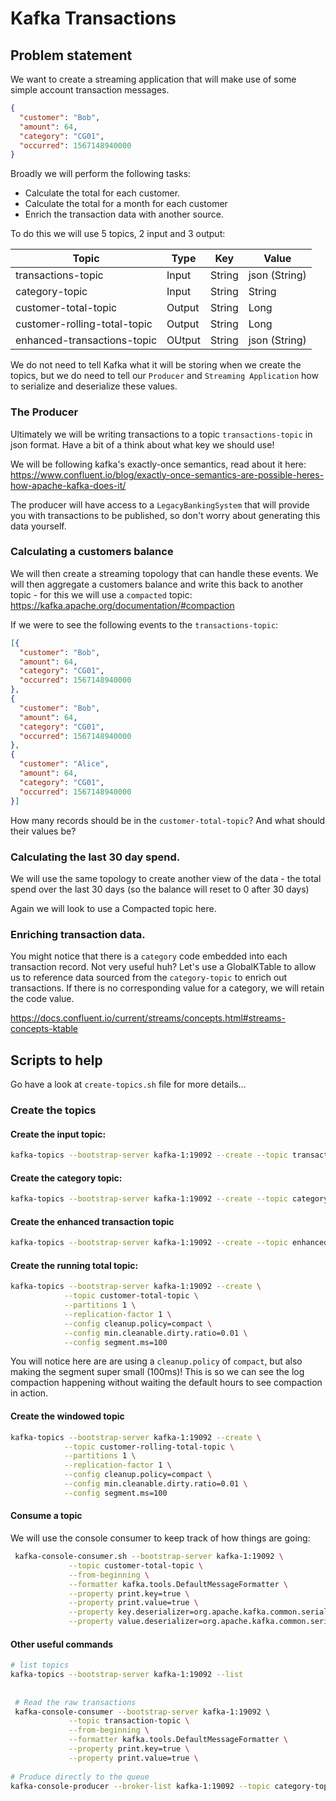 # Kafka Transactions

## Problem statement

We want to create a streaming application that will make use of some simple account transaction messages.

```json
{
  "customer": "Bob",
  "amount": 64,
  "category": "CG01",
  "occurred": 1567148940000  
}
```

Broadly we will perform the following tasks:
* Calculate the total for each customer.
* Calculate the total for a month for each customer
* Enrich the transaction data with another source.

To do this we will use 5 topics, 2 input and 3 output:

| Topic                        | Type | Key    | Value  |
| ---------------------------- |--------| -------|---|
| transactions-topic           | Input | String | json (String) |
| category-topic               | Input | String |   String |
| customer-total-topic         | Output | String |   Long |
| customer-rolling-total-topic | Output |String |   Long |
| enhanced-transactions-topic  | OUtput | String | json (String) |

We do not need to tell Kafka what it will be storing when we create the topics, but we do need to tell
our `Producer` and `Streaming Application` how to serialize and deserialize these values.

### The Producer

Ultimately we will be writing transactions to a topic `transactions-topic` in json format. Have a bit of a think
about what key we should use!


We will be following kafka's exactly-once semantics, read about it here: https://www.confluent.io/blog/exactly-once-semantics-are-possible-heres-how-apache-kafka-does-it/

The producer will have access to a `LegacyBankingSystem` that will provide you with 
transactions to be published, so don't worry about generating this data yourself.

### Calculating a customers balance

We will then create a streaming topology that can handle these events. We will then 
aggregate a customers balance and write this back to another topic - for this we will use a 
`compacted` topic: https://kafka.apache.org/documentation/#compaction

If we were to see the following events to the `transactions-topic`:
```json
[{
  "customer": "Bob",
  "amount": 64,
  "category": "CG01",
  "occurred": 1567148940000  
},
{
  "customer": "Bob",
  "amount": 64,
  "category": "CG01",
  "occurred": 1567148940000  
},
{
  "customer": "Alice",
  "amount": 64,
  "category": "CG01",
  "occurred": 1567148940000  
}]
```

How many records should be in the `customer-total-topic`? And what should their values be?


### Calculating the last 30 day spend.

We will use the same topology to create another view of the data - the total spend over the 
last 30 days (so the balance will reset to 0 after 30 days)

Again we will look to use a Compacted topic here.


### Enriching transaction data.

You might notice that there is a `category` code embedded into each transaction record. Not very useful huh?
Let's use a GlobalKTable to allow us to reference data sourced from the `category-topic` to enrich out transactions.
If there is no corresponding value for a category, we will retain the code value. 

https://docs.confluent.io/current/streams/concepts.html#streams-concepts-ktable


## Scripts to help

Go have a look at `create-topics.sh` file for more details... 

### Create the topics

#### Create the input topic:
```bash
kafka-topics --bootstrap-server kafka-1:19092 --create --topic transaction-topic --partitions 1 --replication-factor 1
```

#### Create the category topic:
```bash
kafka-topics --bootstrap-server kafka-1:19092 --create --topic category-topic --partitions 1 --replication-factor 1
```

#### Create the enhanced transaction topic
```bash
kafka-topics --bootstrap-server kafka-1:19092 --create --topic enhanced-transaction-topic --partitions 1 --replication-factor 1 
```

#### Create the running total topic:
```bash
kafka-topics --bootstrap-server kafka-1:19092 --create \
            --topic customer-total-topic \
            --partitions 1 \
            --replication-factor 1 \
            --config cleanup.policy=compact \
            --config min.cleanable.dirty.ratio=0.01 \
            --config segment.ms=100
```
You will notice here are are using a `cleanup.policy` of `compact`, but also making
the segment super small (100ms)! This is so we can see the log compaction happening without
waiting the default hours to see compaction in action.

#### Create the windowed topic 

```bash
kafka-topics --bootstrap-server kafka-1:19092 --create \
            --topic customer-rolling-total-topic \
            --partitions 1 \
            --replication-factor 1 \
            --config cleanup.policy=compact \
            --config min.cleanable.dirty.ratio=0.01 \
            --config segment.ms=100
```

#### Consume a topic
We will use the console consumer to keep track of how things are going:
```bash
 kafka-console-consumer.sh --bootstrap-server kafka-1:19092 \
             --topic customer-total-topic \
             --from-beginning \
             --formatter kafka.tools.DefaultMessageFormatter \
             --property print.key=true \
             --property print.value=true \
             --property key.deserializer=org.apache.kafka.common.serialization.StringDeserializer \
             --property value.deserializer=org.apache.kafka.common.serialization.LongDeserializer
```

#### Other useful commands
````bash
# list topics
kafka-topics --bootstrap-server kafka-1:19092 --list
 
 
 # Read the raw transactions
 kafka-console-consumer --bootstrap-server kafka-1:19092 \
             --topic transaction-topic \
             --from-beginning \
             --formatter kafka.tools.DefaultMessageFormatter \
             --property print.key=true \
             --property print.value=true \ 
             
# Produce directly to the queue             
kafka-console-producer --broker-list kafka-1:19092 --topic category-topic --property "parse.key=true" --property "key.separator=:"             
````
